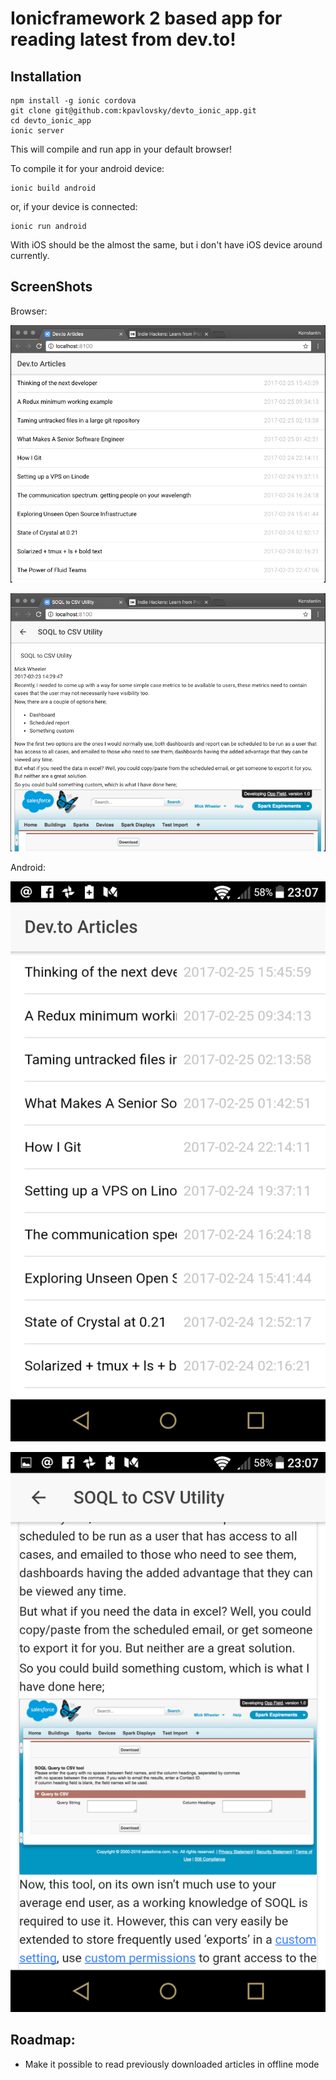 # Ionicframework 2 based app for reading latest from dev.to!

## Installation

```
npm install -g ionic cordova
git clone git@github.com:kpavlovsky/devto_ionic_app.git
cd devto_ionic_app
ionic server
```

This will compile and run app in your default browser!

To compile it for your android device:

```
ionic build android
```

or, if your device is connected: 

```
ionic run android
```

With iOS should be the almost the same, but i don't have iOS device around currently.

## ScreenShots

Browser:

![Browser Article List](docs/browser_list.png "Browser Article List")

![Browser Article View](docs/browser_article.png "Browser Article View")


Android:

![Android Article List](docs/android_list.png "Android Article List")

![Android Article View](docs/android_article.png "Android Article View")



## Roadmap:
* Make it possible to read previously downloaded articles in offline mode


